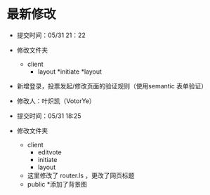# 最新修改
  * 提交时间：05/31 21：22
  * 修改文件夹
    * client
      * layout
      *initiate
      *layout

  * 新增登录，投票发起/修改页面的验证规则（使用semantic 表单验证）


  * 修改人：叶炽凯（VotorYe）
  * 提交时间：05/31 18:25
  * 修改文件夹
    * client
      * editvote
      * initiate
      * layout
    * 这里修改了 router.ls ，更改了网页标题
    * public
      *添加了背景图
